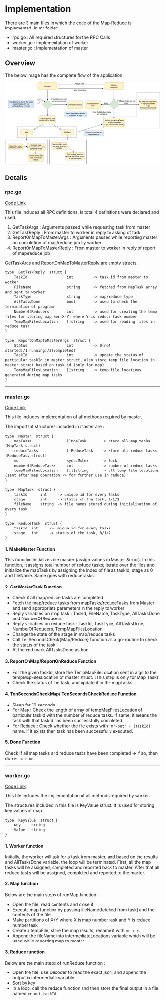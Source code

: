# Implementation

There are 3 main files in which the code of the Map-Reduce is implemented. 
In mr folder:

 - rpc.go : All required structures for the RPC Calls
 - worker.go : Implementation of worker
 - master.go : Implementation of master

## Overview
The below image has the complete flow of the application.

![image](https://github.com/nisarg1499/MIT-6.824-Labs/blob/main/docs_solutions/lab1-Distributed_Map_Reduce/system-overview.jpg)


## Details 

### rpc.go
[Code Link](https://github.com/samkitbarbhaya/MIT-6.824/blob/main/src/mr/rpc.go)

This file includes all RPC definitions. In total 4 definitions were declared and used. 

 1. GetTaskArgs : Arguments passed while requesting task from master 
 2. GetTaskReply : From master to worker in reply to asking of task  
 3. ReportOnMapToMasterArgs : Arguments passed while reporting master on completion of map/reduce job by worker
 4. ReportOnMapToMasterReply : From master to worker in reply of report of map/reduce job 
 
 GetTaskArgs and ReportOnMapToMasterReply are empty structs.
```
type  GetTaskReply  struct {
	TaskId 					int			-> task id from master to worker  
	FileName 				string		-> fetched from MapTask array and sent to worker
	TaskType 				string		-> map/reduce type
	AllTasksDone 			bool		-> used to check the termination of program
	NumberOfReducers 		int			-> used for creating the temp files for storing map (mr-X-Y) where Y is reduce task number
	TempMapFilesLocation 	[]string	-> used for reading files in reduce task
}
```

```
type  ReportOnMapToMasterArgs  struct {
	Status					int			-> 0(not started)/1(running)/2(completed)
	TaskId 					int			-> update the status of particular taskId in master struct, also store temp file location in master struct based on task id (only for map)
	TempMapFilesLocation 	[]string	-> temp file locations generated during map tasks
}
```	

---


### master.go
[Code Link](https://github.com/samkitbarbhaya/MIT-6.824-Labs/blob/main/src/mr/master.go)

This file includes implementation of all methods required by master. 

The important structures included in master are : 
```
type  Master  struct {
	mapTasks 				[]MapTask		-> store all map tasks (MapTask struct)
	reduceTasks 			[]ReduceTask	-> store all reduce tasks (ReduceTask struct)
	mu 						sync.Mutex		-> lock
	numberOfReduceTasks 	int				-> number of reduce tasks
	tempMapFilesLocation 	[][]string		-> all temp file locations (sent after map operation -> for further use in reduce)
}
```
```
type  MapTask  struct {
	taskId 		int		-> unique id for every tasks
	stage 		int		-> status of the task, 0/1/2
	fileName 	string	-> file names stored during initialisation of every task
}
```
```
type  ReduceTask  struct {
	taskId 	int		-> unique id for every tasks
	stage 	int		-> status of the task, 0/1/2
}
```

 #### 1. MakeMaster Function
 
 This function initializes the master (assign values to Master Struct). In this function, it assigns total number of reduce tasks; iterate over the files and initialize the mapTasks by assigning the index of file as taskId, stage as 0 and fileName. Same goes with reduceTasks.
   
 #### 2. GetWorkerTask Function
 - Check if all map/reduce tasks are completed
 - Fetch the map/reduce tasks from mapTasks/reduceTasks from Master and send appropriate parameters in the reply to worker
 - Reply variables on map task : TaskId, FileName, TaskType, AllTasksDone and NumberOfReducers
 - Reply variables on reduce task : TaskId, TaskType, AllTasksDone, NumberOfReducers, TempMapFilesLocation
 - Change the state of the stage in map/reduce tasks
 - Call TenSecondsCheck{Map/Reduce} function as a go-routine to check the status of the task
 - At the end mark AllTasksDone as true 
 
 #### 3. ReportOnMap/ReportOnReduce Function
 - For the given taskId, store the TempMapFileLocation sent in args to the tempMapFilesLocation of master struct. (This step is only for Map Task)
 - Check the status of the task, and update it in the mapTasks  
 
 #### 4. TenSecondsCheckMap/ TenSecondsCheckReduce Function
 - Sleep for 10 seconds
 - For Map : Check the length of array of tempMapFilesLocation of particular taskId with the number of reduce tasks. If same, it means the task with that taskId has been successfully completed.
 - For Reduce : Check whether the file exists with `"mr-out" + (taskId)` name. If it exists then task has been successfully executed. 
 
 #### 5. Done Function
 
 Check if all map tasks and reduce tasks have been completed -> If so, then do `ret = true`.

---


### worker.go
[Code Link](https://github.com/samkitbarbhaya/MIT-6.824/blob/main/src/mr/worker.go)

This file includes the implementation of all methods required by worker. 

The structures included in this file is KeyValue struct. It is used for storing key values of map.
```
type  KeyValue  struct {
	Key 	string
	Value 	string
}
```
 
#### 1. Worker function
 
Initially, the worker will ask for a task from master, and based on the results and AllTasksDone variable, the loop will be terminated. First, all the map tasks will be assigned, completed and reported back to master. After that all reduce tasks will be assigned, completed and reported to the master. 

#### 2. Map function

Below are the main steps of runMap function : 
- Open the file, read contents and close it
-  Execute map function by passing fileName(fetched from task) and the contents of the file
- Make partitions of X*Y where X is map number task and Y is reduce number task
- Create a tempFile, store the map results, rename it with `mr-x-y`.
- Append the fileName into intermediateLocations variable which will be used while reporting map to master
 
#### 3. Reduce function 

Below are the main steps of runReduce function : 
- Open the file, use Decoder to read the exact json, and append the output in intermediate variable.
- Sort by key
- In a loop, call the reduce function and then store the final output in a file named `mr-out-taskId` 	
